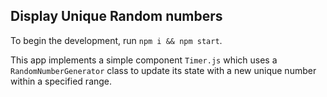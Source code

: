 ## Display Unique Random numbers

To begin the development, run `npm i && npm start`.

This app implements a simple component `Timer.js` which uses a `RandomNumberGenerator` class to update its state with a new unique number within a specified range.
